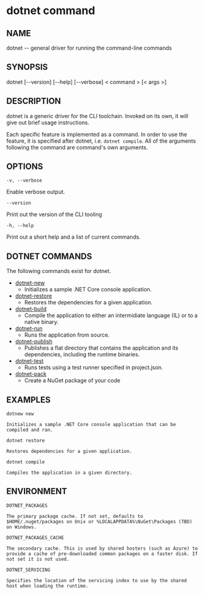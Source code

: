 dotnet command
==============

## NAME

dotnet -- general driver for running the command-line commands

## SYNOPSIS

dotnet [--version] [--help] [--verbose] < command > [< args >]

## DESCRIPTION
dotnet is a generic driver for the CLI toolchain. Invoked on its own, it will give out brief usage instructions. 

Each specific feature is implemented as a command. In order to use the feature, it is specified after dotnet, i.e. `dotnet compile`. All of the arguments following the command are command's own arguments.  


## OPTIONS
`-v, --verbose`

Enable verbose output.

`--version`

Print out the version of the CLI tooling

`-h, --help`

Print out a short help and a list of current commands. 

## DOTNET COMMANDS

The following commands exist for dotnet.

* [dotnet-new](dotnet-new.md)
   * Initializes a sample .NET Core console application. 
* [dotnet-restore](dotnet-restore.md)
  * Restores the dependencies for a given application. 
* [dotnet-build](dotnet-build.md)
  * Compile the application to either an intermidiate language (IL) or to a native binary. 
* [dotnet-run](dotnet-run.md)
   * Runs the application from source.
* [dotnet-publish](dotnet-publish.md)
   * Publishes a flat directory that contains the application and its dependencies, including the runtime binaries. 
* [dotnet-test](dotnet-test.md)
   * Runs tests using a test runner specified in project.json.
* [dotnet-pack](dotnet-pack.md)
   * Create a NuGet package of your code

## EXAMPLES

`dotnew new`

    Initializes a sample .NET Core console application that can be compiled and ran.

`dotnet restore`

    Restores dependencies for a given application. 

`dotnet compile`

    Compiles the application in a given directory. 

## ENVIRONMENT 

`DOTNET_PACKAGES`

    The primary package cache. If not set, defaults to $HOME/.nuget/packages on Unix or %LOCALAPPDATA%\NuGet\Packages (TBD) on Windows.

`DOTNET_PACKAGES_CACHE`

    The secondary cache. This is used by shared hosters (such as Azure) to provide a cache of pre-downloaded common packages on a faster disk. If not set it is not used.

`DOTNET_SERVICING`

    Specifies the location of the servicing index to use by the shared host when loading the runtime. 


